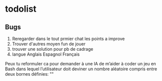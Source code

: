 # todolist

## Bugs 
1) Reregarder dans le tout prmier chat les points a improve
2) Trouver d'autres moyen fun de jouer
3) trouver une solution pour pb de cadrage
4)  langue Anglais Espagnol Français 



Peux tu reformuler ca pour demander à une IA de m’aider à coder un jeu en Bash dans lequel l’utilisateur doit deviner un nombre aléatoire compris entre deux bornes définies:
""